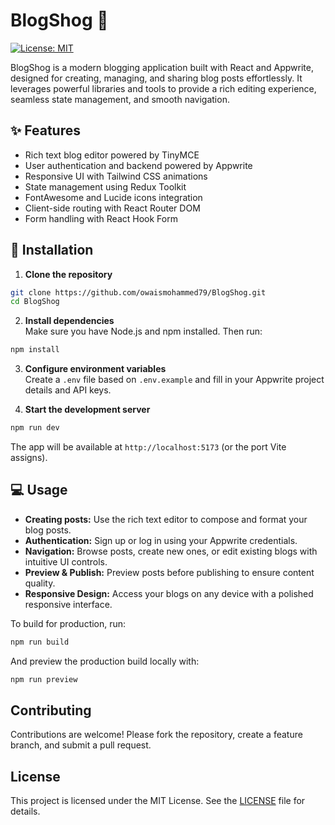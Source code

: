 # BlogShog 📝

[![License: MIT](https://img.shields.io/badge/License-MIT-blue.svg)](https://github.com/owaismohammed79/BlogShog/blob/main/LICENSE) 

BlogShog is a modern blogging application built with React and Appwrite, designed for creating, managing, and sharing blog posts effortlessly. It leverages powerful libraries and tools to provide a rich editing experience, seamless state management, and smooth navigation.

## ✨ Features
- Rich text blog editor powered by TinyMCE
- User authentication and backend powered by Appwrite
- Responsive UI with Tailwind CSS animations
- State management using Redux Toolkit
- FontAwesome and Lucide icons integration
- Client-side routing with React Router DOM
- Form handling with React Hook Form

## 🚀 Installation

1. **Clone the repository**  
```bash
git clone https://github.com/owaismohammed79/BlogShog.git
cd BlogShog
```

2. **Install dependencies**  
Make sure you have Node.js and npm installed. Then run:  
```bash
npm install
```

3. **Configure environment variables**  
Create a `.env` file based on `.env.example` and fill in your Appwrite project details and API keys.

4. **Start the development server**  
```bash
npm run dev
```

The app will be available at `http://localhost:5173` (or the port Vite assigns).

## 💻 Usage

- **Creating posts:** Use the rich text editor to compose and format your blog posts.
- **Authentication:** Sign up or log in using your Appwrite credentials.
- **Navigation:** Browse posts, create new ones, or edit existing blogs with intuitive UI controls.
- **Preview & Publish:** Preview posts before publishing to ensure content quality.
- **Responsive Design:** Access your blogs on any device with a polished responsive interface.

To build for production, run:  
```bash
npm run build
```
And preview the production build locally with:  
```bash
npm run preview
```

## Contributing

Contributions are welcome! Please fork the repository, create a feature branch, and submit a pull request.  


## License

This project is licensed under the MIT License. See the [LICENSE](https://github.com/owaismohammed79/BlogShog/blob/main/LICENSE) file for details.

